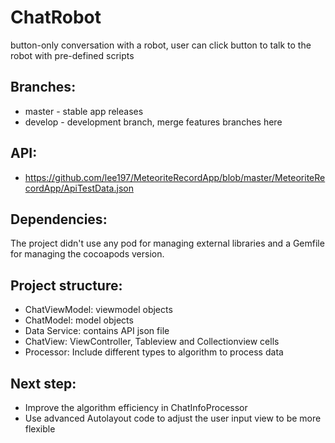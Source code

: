 # ChatRobot
button-only conversation with a robot, user can click button to talk to the robot with pre-defined scripts 

## Branches:
* master - stable app releases
* develop - development branch, merge features branches here

## API:
* https://github.com/lee197/MeteoriteRecordApp/blob/master/MeteoriteRecordApp/ApiTestData.json

## Dependencies:
The project didn't use any pod for managing external libraries and a Gemfile for managing the cocoapods version.

## Project structure:
* ChatViewModel: viewmodel objects
* ChatModel: model objects
* Data Service: contains API json file
* ChatView: ViewController, Tableview and Collectionview cells
* Processor: Include different types to algorithm to process data

## Next step:
* Improve the algorithm efficiency in ChatInfoProcessor
* Use advanced Autolayout code to adjust the user input view to be more flexible 
